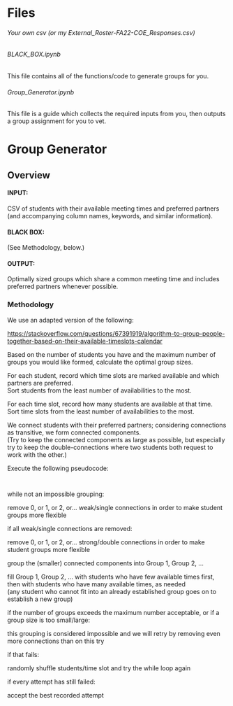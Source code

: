 # Files

###### *Your own csv* (or my External_Roster-FA22-COE_Responses.csv)

###### BLACK_BOX.ipynb
This file contains all of the functions/code to generate groups for you.

###### Group_Generator.ipynb
This file is a guide which collects the required inputs from you, then outputs a group assignment for you to vet.





# Group Generator

## Overview

#### INPUT:

CSV of students with their available meeting times and preferred partners
<br>
(and accompanying column names, keywords, and similar information).

#### BLACK BOX:

(See Methodology, below.)

#### OUTPUT:

Optimally sized groups which share a common meeting time and includes preferred partners whenever possible.


### Methodology

We use an adapted version of the following:

https://stackoverflow.com/questions/67391919/algorithm-to-group-people-together-based-on-their-available-timeslots-calendar


Based on the number of students you have and the maximum number of groups you would like formed, calculate the optimal group sizes.

For each student, record which time slots are marked available and which partners are preferred.
<br>
Sort students from the least number of availabilities to the most.

For each time slot, record how many students are available at that time.
<br>
Sort time slots from the least number of availabilities to the most.

We connect students with their preferred partners; considering connections as transitive, we form connected components.
<br>
(Try to keep the connected components as large as possible, but especially try to keep the double-connections where two students both request to work with the other.)

Execute the following pseudocode:

`                                                                                                                                               `
>
while not an impossible grouping:
<br>
>>
remove 0, or 1, or 2, or... weak/single connections in order to make student groups more flexible
<br>
>>
if all weak/single connections are removed:
<br>
>>>
remove 0, or 1, or 2, or... strong/double connections in order to make student groups more flexible
<br>
>>
group the (smaller) connected components into Group 1, Group 2, ...
<br>
>>
fill Group 1, Group 2, ... with students who have few available times first, then with students who have many available times, as needed
<br>
(any student who cannot fit into an already established group goes on to establish a new group)
>>
if the number of groups exceeds the maximum number acceptable, or if a group size is too small/large:
<br>
>>>
this grouping is considered impossible and we will retry by removing even more connections than on this try
<br>
>
if that fails:
<br>
>>
randomly shuffle students/time slot and try the while loop again
<br>
>
if every attempt has still failed:
<br>
>>
accept the best recorded attempt

`                                                                                                                                               `

